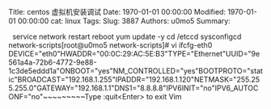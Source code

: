 Title: centos 虚拟机安装调试
Date: 1970-01-01 00:00:00
Modified: 1970-01-01 00:00:00
cat: linux
Tags: 
Slug: 3887
Authors: u0mo5 
Summary: 

 
service network restart
reboot
yum update -y
cd /etccd sysconfigcd network-scripts[root@u0mo5 network-scripts]# vi ifcfg-eth0
DEVICE="eth0"HWADDR="00:0C:29:AC:5E:B3"TYPE="Ethernet"UUID="9e561a4a-72b6-4772-9e88-1c3de5eddd1a"ONBOOT="yes"NM_CONTROLLED="yes"BOOTPROTO="static"BROADCAST="192.168.1.255"IPADDR="192.168.1.120"NETMASK="255.255.255.0"GATEWAY="192.168.1.1"DNS1="8.8.8.8"IPV6INIT="no"IPV6_AUTOCONF="no"~~~~~~~~~Type  :quit&lt;Enter&gt;  to exit Vim
